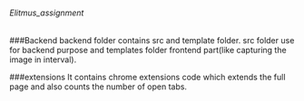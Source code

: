###### Elitmus_assignment

###Backend 
backend folder contains src and template folder. src folder use for backend purpose and templates folder frontend part(like capturing 
the image in interval).

###extensions
It contains chrome extensions code which extends the full page and also counts the number of open tabs.

